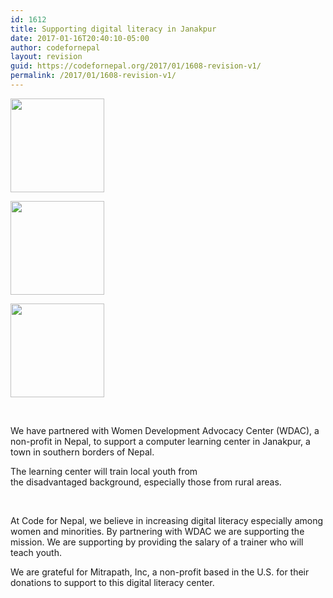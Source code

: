 ```yaml
---
id: 1612
title: Supporting digital literacy in Janakpur
date: 2017-01-16T20:40:10-05:00
author: codefornepal
layout: revision
guid: https://codefornepal.org/2017/01/1608-revision-v1/
permalink: /2017/01/1608-revision-v1/
---
```

<div id='gallery-5' class='gallery galleryid-1612 gallery-columns-3 gallery-size-thumbnail'>
  <dl class='gallery-item'>
    <dt class='gallery-icon landscape'>
      <a href='https://codefornepal.org/20161023_150901/'><img width="150" height="150" src="https://codefornepal.org/wp-content/uploads/2017/01/20161023_150901-150x150.jpeg" class="attachment-thumbnail size-thumbnail" alt="" /></a>
    </dt>
  </dl>
  
  <dl class='gallery-item'>
    <dt class='gallery-icon landscape'>
      <a href='https://codefornepal.org/dsc_0085/'><img width="150" height="150" src="https://codefornepal.org/wp-content/uploads/2017/01/DSC_0085-150x150.jpeg" class="attachment-thumbnail size-thumbnail" alt="" /></a>
    </dt>
  </dl>
  
  <dl class='gallery-item'>
    <dt class='gallery-icon landscape'>
      <a href='https://codefornepal.org/20161223_144430/'><img width="150" height="150" src="https://codefornepal.org/wp-content/uploads/2017/01/20161223_144430-150x150.jpeg" class="attachment-thumbnail size-thumbnail" alt="" /></a>
    </dt>
  </dl>
  
  <br style="clear: both" />
</div>

We have partnered with Women Development Advocacy Center (WDAC), a non-profit in Nepal, to support a computer learning center in Janakpur, a town in southern borders of Nepal.

The learning center will train local youth from the disadvantaged background, especially those from rural areas.

&nbsp;

At Code for Nepal, we believe in increasing digital literacy especially among women and minorities. By partnering with WDAC we are supporting the mission. We are supporting by providing the salary of a trainer who will teach youth.

We are grateful for Mitrapath, Inc, a non-profit based in the U.S. for their donations to support to this digital literacy center.